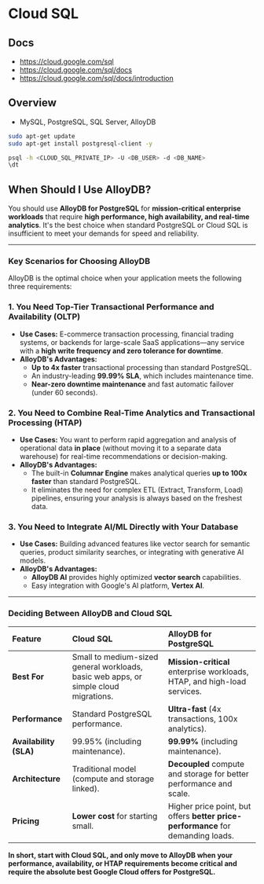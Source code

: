 # Cloud SQL

## Docs

- https://cloud.google.com/sql
- https://cloud.google.com/sql/docs
- https://cloud.google.com/sql/docs/introduction

## Overview

- MySQL, PostgreSQL, SQL Server, AlloyDB

```sh
sudo apt-get update
sudo apt-get install postgresql-client -y

psql -h <CLOUD_SQL_PRIVATE_IP> -U <DB_USER> -d <DB_NAME>
\dt
```

## **When Should I Use AlloyDB?**

You should use **AlloyDB for PostgreSQL** for **mission-critical enterprise workloads** that require **high performance, high availability, and real-time analytics**. It's the best choice when standard PostgreSQL or Cloud SQL is insufficient to meet your demands for speed and reliability.

---

### Key Scenarios for Choosing AlloyDB

AlloyDB is the optimal choice when your application meets the following three requirements:

### 1. You Need Top-Tier Transactional Performance and Availability (OLTP)
* **Use Cases:** E-commerce transaction processing, financial trading systems, or backends for large-scale SaaS applications—any service with a **high write frequency and zero tolerance for downtime**.
* **AlloyDB's Advantages:**
    * **Up to 4x faster** transactional processing than standard PostgreSQL.
    * An industry-leading **99.99% SLA**, which includes maintenance time.
    * **Near-zero downtime maintenance** and fast automatic failover (under 60 seconds).

### 2. You Need to Combine Real-Time Analytics and Transactional Processing (HTAP)
* **Use Cases:** You want to perform rapid aggregation and analysis of operational data **in place** (without moving it to a separate data warehouse) for real-time recommendations or decision-making.
* **AlloyDB's Advantages:**
    * The built-in **Columnar Engine** makes analytical queries **up to 100x faster** than standard PostgreSQL.
    * It eliminates the need for complex ETL (Extract, Transform, Load) pipelines, ensuring your analysis is always based on the freshest data.

### 3. You Need to Integrate AI/ML Directly with Your Database
* **Use Cases:** Building advanced features like vector search for semantic queries, product similarity searches, or integrating with generative AI models.
* **AlloyDB's Advantages:**
    * **AlloyDB AI** provides highly optimized **vector search** capabilities.
    * Easy integration with Google's AI platform, **Vertex AI**.

---

### Deciding Between AlloyDB and Cloud SQL

| Feature | Cloud SQL | AlloyDB for PostgreSQL |
| :--- | :--- | :--- |
| **Best For** | Small to medium-sized general workloads, basic web apps, or simple cloud migrations. | **Mission-critical** enterprise workloads, HTAP, and high-load services. |
| **Performance** | Standard PostgreSQL performance. | **Ultra-fast** (4x transactions, 100x analytics). |
| **Availability (SLA)** | 99.95% (including maintenance). | **99.99%** (including maintenance). |
| **Architecture** | Traditional model (compute and storage linked). | **Decoupled** compute and storage for better performance and scale. |
| **Pricing** | **Lower cost** for starting small. | Higher price point, but offers **better price-performance** for demanding loads. |

**In short, start with Cloud SQL, and only move to AlloyDB when your performance, availability, or HTAP requirements become critical and require the absolute best Google Cloud offers for PostgreSQL.**